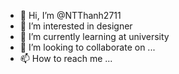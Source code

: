 - 👋 Hi, I’m @NTThanh2711
- 👀 I’m interested in designer
- 🌱 I’m currently learning at university
- 💞️ I’m looking to collaborate on ...
- 📫 How to reach me ...

<!---
NTThanh2711/NTThanh2711 is a ✨ special ✨ repository because its `README.md` (this file) appears on your GitHub profile.
You can click the Preview link to take a look at your changes.
--->
